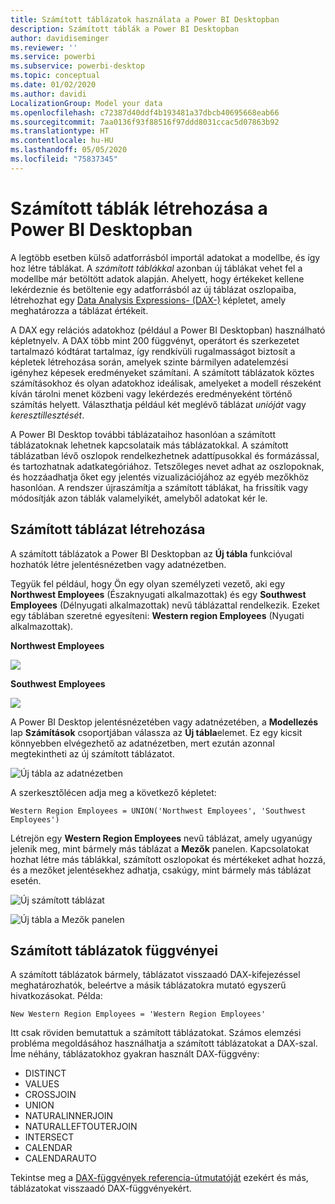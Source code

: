 ```yaml
---
title: Számított táblázatok használata a Power BI Desktopban
description: Számított táblák a Power BI Desktopban
author: davidiseminger
ms.reviewer: ''
ms.service: powerbi
ms.subservice: powerbi-desktop
ms.topic: conceptual
ms.date: 01/02/2020
ms.author: davidi
LocalizationGroup: Model your data
ms.openlocfilehash: c72387d40ddf4b193481a37dbcb40695668eab66
ms.sourcegitcommit: 7aa0136f93f88516f97ddd8031ccac5d07863b92
ms.translationtype: HT
ms.contentlocale: hu-HU
ms.lasthandoff: 05/05/2020
ms.locfileid: "75837345"
---
```

# <a name="create-calculated-tables-in-power-bi-desktop"></a>Számított táblák létrehozása a Power BI Desktopban
A legtöbb esetben külső adatforrásból importál adatokat a modellbe, és így hoz létre táblákat. A *számított táblákkal* azonban új táblákat vehet fel a modellbe már betöltött adatok alapján. Ahelyett, hogy értékeket kellene lekérdeznie és betöltenie egy adatforrásból az új táblázat oszlopaiba, létrehozhat egy [Data Analysis Expressions- (DAX-)](/dax/index) képletet, amely meghatározza a táblázat értékeit.

A DAX egy relációs adatokhoz (például a Power BI Desktopban) használható képletnyelv. A DAX több mint 200 függvényt, operátort és szerkezetet tartalmazó kódtárat tartalmaz, így rendkívüli rugalmasságot biztosít a képletek létrehozása során, amelyek szinte bármilyen adatelemzési igényhez képesek eredményeket számítani. A számított táblázatok köztes számításokhoz és olyan adatokhoz ideálisak, amelyeket a modell részeként kíván tárolni menet közbeni vagy lekérdezés eredményeként történő számítás helyett. Választhatja például két meglévő táblázat *unióját* vagy *keresztillesztését*.

A Power BI Desktop további táblázataihoz hasonlóan a számított táblázatoknak lehetnek kapcsolataik más táblázatokkal. A számított táblázatban lévő oszlopok rendelkezhetnek adattípusokkal és formázással, és tartozhatnak adatkategóriához. Tetszőleges nevet adhat az oszlopoknak, és hozzáadhatja őket egy jelentés vizualizációjához az egyéb mezőkhöz hasonlóan. A rendszer újraszámítja a számított táblákat, ha frissítik vagy módosítják azon táblák valamelyikét, amelyből adatokat kér le.

## <a name="create-a-calculated-table"></a>Számított táblázat létrehozása

A számított táblázatok a Power BI Desktopban az **Új tábla** funkcióval hozhatók létre jelentésnézetben vagy adatnézetben.

Tegyük fel például, hogy Ön egy olyan személyzeti vezető, aki egy **Northwest Employees** (Északnyugati alkalmazottak) és egy **Southwest Employees** (Délnyugati alkalmazottak) nevű táblázattal rendelkezik. Ezeket egy táblában szeretné egyesíteni: **Western region Employees** (Nyugati alkalmazottak).

**Northwest Employees**

 ![](media/desktop-calculated-tables/calctables_nwempl.png)

**Southwest Employees**

 ![](media/desktop-calculated-tables/calctables_swempl.png)

A Power BI Desktop jelentésnézetében vagy adatnézetében, a **Modellezés** lap **Számítások** csoportjában válassza az **Új tábla**elemet. Ez egy kicsit könnyebben elvégezhető az adatnézetben, mert ezután azonnal megtekintheti az új számított táblázatot.

 ![Új tábla az adatnézetben](media/desktop-calculated-tables/calctables_formulabarempty.png)

A szerkesztőlécen adja meg a következő képletet:

```dax
Western Region Employees = UNION('Northwest Employees', 'Southwest Employees')
```

Létrejön egy **Western Region Employees** nevű táblázat, amely ugyanúgy jelenik meg, mint bármely más táblázat a **Mezők** panelen. Kapcsolatokat hozhat létre más táblákkal, számított oszlopokat és mértékeket adhat hozzá, és a mezőket jelentésekhez adhatja, csakúgy, mint bármely más táblázat esetén.

 ![Új számított táblázat](media/desktop-calculated-tables/calctables_westregionempl.png)

 ![Új tábla a Mezők panelen](media/desktop-calculated-tables/calctables_fieldlist.png)

## <a name="functions-for-calculated-tables"></a>Számított táblázatok függvényei

A számított táblázatok bármely, táblázatot visszaadó DAX-kifejezéssel meghatározhatók, beleértve a másik táblázatokra mutató egyszerű hivatkozásokat. Példa:

```dax
New Western Region Employees = 'Western Region Employees'
```

Itt csak röviden bemutattuk a számított táblázatokat. Számos elemzési probléma megoldásához használhatja a számított táblázatokat a DAX-szal. Íme néhány, táblázatokhoz gyakran használt DAX-függvény:

* DISTINCT
* VALUES
* CROSSJOIN
* UNION
* NATURALINNERJOIN
* NATURALLEFTOUTERJOIN
* INTERSECT
* CALENDAR
* CALENDARAUTO

Tekintse meg a [DAX-függvények referencia-útmutatóját](/dax/dax-function-reference) ezekért és más, táblázatokat visszaadó DAX-függvényekért.

